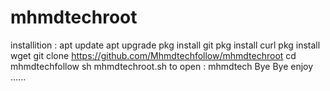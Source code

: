 # mhmdtechroot
installition :
apt update
apt upgrade
pkg install git
pkg install curl
pkg install wget
git clone https://github.com/Mhmdtechfollow/mhmdtechroot
cd mhmdtechfollow
sh mhmdtechroot.sh
to open : 
mhmdtech
Bye Bye enjoy ......
